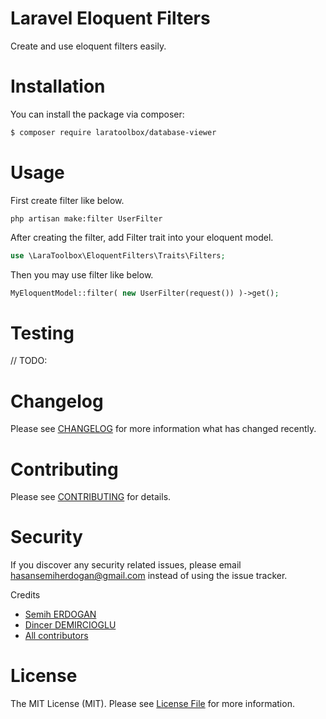 # Laravel Eloquent Filters

Create and use eloquent filters easily.

# Installation

You can install the package via composer:

```bash
$ composer require laratoolbox/database-viewer
```

# Usage

First create filter like below.

```shell
php artisan make:filter UserFilter
```

After creating the filter, add Filter trait into your eloquent model.

```php
use \LaraToolbox\EloquentFilters\Traits\Filters;
```

Then you may use filter like below.

```php
MyEloquentModel::filter( new UserFilter(request()) )->get();
```

# Testing

// TODO:

# Changelog

Please see [CHANGELOG](CHANGELOG.md) for more information what has changed recently.

# Contributing

Please see [CONTRIBUTING](CONTRIBUTING.md) for details.

# Security

If you discover any security related issues, please email hasansemiherdogan@gmail.com instead of using the issue tracker.

 Credits

- [Semih ERDOGAN](https://github.com/laratoolbox)
- [Dincer DEMIRCIOGLU](https://github.com/dinncer)
- [All contributors](https://github.com/laratoolbox/database-viewer/graphs/contributors)

# License

The MIT License (MIT). Please see [License File](LICENSE.md) for more information.
